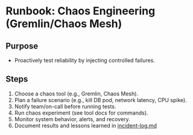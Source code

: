 # Runbook: Chaos Engineering (Gremlin/Chaos Mesh)

## Purpose
- Proactively test reliability by injecting controlled failures.

## Steps
1. Choose a chaos tool (e.g., Gremlin, Chaos Mesh).
2. Plan a failure scenario (e.g., kill DB pod, network latency, CPU spike).
3. Notify team/on-call before running tests.
4. Run chaos experiment (see tool docs for commands).
5. Monitor system behavior, alerts, and recovery.
6. Document results and lessons learned in [incident-log.md](../incident-log.md)
